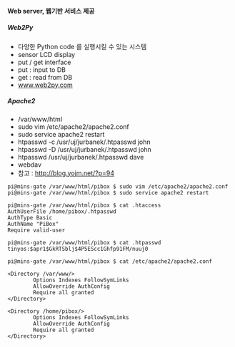 #### Web server, 웹기반 서비스 제공

##### Web2Py
 - 다양한 Python code 를 실행시킬 수 있는 시스템
 - sensor LCD display
 - put / get interface 
  - put : input to DB
  - get : read from DB
 - www.web2py.com

##### Apache2
 - /var/www/html
 - sudo vim /etc/apache2/apache2.conf
 - sudo service apache2 restart
 - htpasswd -c /usr/uj/jurbanek/.htpasswd john
 - htpasswd -D /usr/uj/jurbanek/.htpasswd john
 - htpasswd /usr/uj/jurbanek/.htpasswd dave
 - webdav 
 - 참고 : http://blog.yojm.net/?p=94
 
```
pi@mins-gate /var/www/html/pibox $ sudo vim /etc/apache2/apache2.conf
pi@mins-gate /var/www/html/pibox $ sudo service apache2 restart

pi@mins-gate /var/www/html/pibox $ cat .htaccess
AuthUserFile /home/pibox/.htpasswd
AuthType Basic
AuthName "PiBox"
Require valid-user

pi@mins-gate /var/www/html/pibox $ cat .htpasswd
tinyos:$apr1$GkRTSblj$4P5EScc1Ghfp91FM/nuuj0

pi@mins-gate /var/www/html/pibox $ cat /etc/apache2/apache2.conf

<Directory /var/www/>
        Options Indexes FollowSymLinks
        AllowOverride AuthConfig
        Require all granted
</Directory>

<Directory /home/pibox/>
        Options Indexes FollowSymLinks
        AllowOverride AuthConfig
        Require all granted
</Directory>
```
